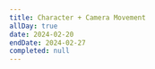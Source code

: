 ```yaml
---
title: Character + Camera Movement 
allDay: true
date: 2024-02-20
endDate: 2024-02-27
completed: null
---
```

